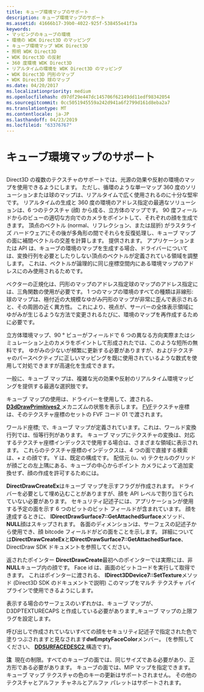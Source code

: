 ```yaml
---
title: キューブ環境マップのサポート
description: キューブ環境マップのサポート
ms.assetid: 41666b17-39b0-4022-925f-538455e41f3a
keywords:
- マッピングのキューブの環境
- 環境の WDK Direct3D のマッピング
- キューブ環境マップ WDK Direct3D
- 照明 WDK Direct3D
- WDK Direct3D の反射
- 360 度環境 WDK Direct3D
- リアルタイムの環境を WDK Direct3D のマッピング
- WDK Direct3D 円形のマップ
- WDK Direct3D 球のマップ
ms.date: 04/20/2017
ms.localizationpriority: medium
ms.openlocfilehash: d97df29e447dc145706f62149dd11edf98342054
ms.sourcegitcommit: 0cc5051945559a242d941a6f2799d161d8eba2a7
ms.translationtype: MT
ms.contentlocale: ja-JP
ms.lasthandoff: 04/23/2019
ms.locfileid: "63376767"
---
```

# <a name="cube-environment-map-support"></a>キューブ環境マップのサポート


## <span id="ddk_cube_environment_map_support_gg"></span><span id="DDK_CUBE_ENVIRONMENT_MAP_SUPPORT_GG"></span>


Direct3D の複数のテクスチャのサポートでは、光源の効果や反射の環境のマップを使用できるようにします。 ただし、循環のような単一マップ 360 度のソリューションまたは球のマップは、リアルタイムで広く使用されるのに十分な堅牢です。 リアルタイムの生成と 360 度の環境のアドレス指定の最適なソリューションは、6 つのテクスチャ (顔) から成る、立方体のマップです。 90 度フィールドからのビューの適切な方向でのカメラをポイントして、それぞれの顔を生成できます。 頂点のベクトル (normal、リフレクション、または屈折) がラスタライズ ハードウェアにその後が多角形の間でそれらを反復処理し、キューブ マップの面に補間ベクトルの交差を計算します。 提供されます。 アプリケーションまたは API は、キューブの環境のマップを生成する場合、ドライバーについては、変換行列を必要としたりしない頂点のベクトルが定義されている領域を調整します。 これは、ベクトルが論理的に同じ座標空間内にある環境マップのアドレスにのみ使用されるためです。

ベクターの正規化は、円形のマップのアドレス指定球のマップのアドレス指定には、三角関数の使用が必要です。 1 つのマップの環境のすべての種類は非線形: 球のマップは、極付近の大規模なゆがみ円形のマップが非常に歪んで表示されると、その周囲の近く異方性。 これにより、視点が、サーバーの全体表示領域にゆがみが生じるような方法で変更されるたびに、環境のマップを再作成するために必要です。

立方体環境マップ、90 ° ビューがフィールドで 6 つの異なる方向実際またはシミュレーション上のカメラをポイントして形成されたでは、このような短所の無料です。 ゆがみの少ないが頻繁に更新する必要がありますが、およびテクスチャのパースペクティブに正しいマッピングを既に使用されているような数式を使用して対処できますが高速化を生成できます。

一般に、キューブ マップは、複雑な光の効果や反射のリアルタイム環境マッピングを提供する最適な選択肢です。

キューブ マップの使用は、ドライバーを使用して、渡される、 [ **D3dDrawPrimitives2** ](https://msdn.microsoft.com/library/windows/hardware/ff544704)メカニズムの状態を表示します。 [FVF](fvf--flexible-vertex-format-.md)テクスチャ座標は、そのテクスチャ座標のセットの FVF コード 01 で渡されます。

ワールド座標; で、キューブ マップが定義されています。これは、ワールド変換行列では、恒等行列があります。 キューブ マップにテクスチャの変換は、対応するテクスチャ座標インデックスで使用する場合は、さまざまな領域に表示されます。 これらのテクスチャ座標のインデックスは、4 つの面で直接する検索は、+ z の顔です。 Y は、既定の構成です。 配信元 (u、v) テクセルのグリッドが顔ごとの左上隅にある、キューブの中心からポイント カメラによって追加変換せず、顔の作成を許可するためには。

**DirectDrawCreateEx**はキューブ マップを示すフラグが作成されます。 ドライバーを必要として埋め込むことがありますが、顔を API レベルで割り当てられていない必要があります。 セキュリティ記述子には、アプリケーションが使用する予定の面を示す 6 つのビットのビット フィールドが含まれています。 顔を達成するときに、 **IDirectDrawSurface7::GetAttachedSurface**メソッド、 **NULL**顔はスキップされます。 各面のディメンションは、サーフェスの記述子から使用でき、顔 bitcode フィールドがどの面をことを示します。 詳細については**DirectDrawCreateEx**と**IDirectDrawSurface7::GetAttachedSurface**、DirectDraw SDK ドキュメントを参照してください。

返されたポインター **DirectDrawCreate**最初へのポインターでは実際には、非**NULL**キューブ内の顔です。 Face id は、画面のビットコードを実行して取得できます。 これはポインターに渡される、 **IDirect3DDevice7::SetTexture**メソッド (Direct3D SDK のドキュメントで説明) このマップをマルチ テクスチャ パイプラインで使用できるようにします。

表示する場合のサーフェスのいずれかは、キューブ マップが、D3DPTEXTURECAPS と作成している必要があります\_キューブ マップの上限フラグを設定します。

呼び出しで作成されていないすべての顔をセキュリティ記述子で指定された色で塗りつぶされますと見なされます**dwEmptyFaceColor**メンバー。 (を参照してください、 [ **DDSURFACEDESC2** ](https://msdn.microsoft.com/library/windows/hardware/ff550340)構造です)。

**注**  現在の制限。すべてのキューブの面では、同じサイズである必要があり、正方形である必要があります。 キューブの面では、MIP マップを指定できます。 キューブ マップ テクスチャの色のキーの更新はサポートされません。 その他のテクスチャとアルファ チャネルとアルファ パレットはサポートされます。

 

 

 





